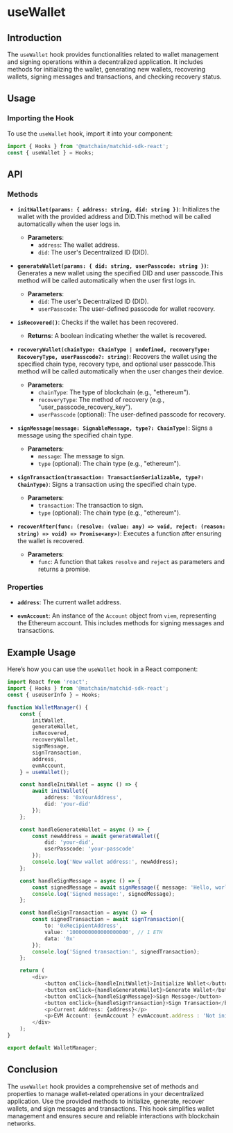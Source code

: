 # useWallet

## Introduction

The `useWallet` hook provides functionalities related to wallet management and signing operations within a decentralized application. It includes methods for initializing the wallet, generating new wallets, recovering wallets, signing messages and transactions, and checking recovery status.

## Usage

### Importing the Hook

To use the `useWallet` hook, import it into your component:

```typescript
import { Hooks } from '@matchain/matchid-sdk-react';
const { useWallet } = Hooks;
```


## API

### Methods

- **`initWallet(params: { address: string, did: string })`**: Initializes the wallet with the provided address and DID.This method will be called automatically when the user logs in.

    - **Parameters**:
        - `address`: The wallet address.
        - `did`: The user's Decentralized ID (DID).

- **`generateWallet(params: { did: string, userPasscode: string })`**: Generates a new wallet using the specified DID and user passcode.This method will be called automatically when the user first logs in.

    - **Parameters**:
        - `did`: The user's Decentralized ID (DID).
        - `userPasscode`: The user-defined passcode for wallet recovery.

- **`isRecovered()`**: Checks if the wallet has been recovered.

    - **Returns**: A boolean indicating whether the wallet is recovered.

- **`recoveryWallet(chainType: ChainType | undefined, recoveryType: RecoveryType, userPasscode?: string)`**: Recovers the wallet using the specified chain type, recovery type, and optional user passcode.This method will be called automatically when the user changes their device.

    - **Parameters**:
        - `chainType`: The type of blockchain (e.g., "ethereum").
        - `recoveryType`: The method of recovery (e.g., "user_passcode_recovery_key").
        - `userPasscode` (optional): The user-defined passcode for recovery.

- **`signMessage(message: SignableMessage, type?: ChainType)`**: Signs a message using the specified chain type.

    - **Parameters**:
        - `message`: The message to sign.
        - `type` (optional): The chain type (e.g., "ethereum").

- **`signTransaction(transaction: TransactionSerializable, type?: ChainType)`**: Signs a transaction using the specified chain type.

    - **Parameters**:
        - `transaction`: The transaction to sign.
        - `type` (optional): The chain type (e.g., "ethereum").

- **`recoverAfter(func: (resolve: (value: any) => void, reject: (reason: string) => void) => Promise<any>)`**: Executes a function after ensuring the wallet is recovered.

    - **Parameters**:
        - `func`: A function that takes `resolve` and `reject` as parameters and returns a promise.

### Properties

- **`address`**: The current wallet address.

- **`evmAccount`**: An instance of the `Account` object from `viem`, representing the Ethereum account. This includes methods for signing messages and transactions.

## Example Usage

Here’s how you can use the `useWallet` hook in a React component:

```typescript
import React from 'react';
import { Hooks } from '@matchain/matchid-sdk-react';
const { useUserInfo } = Hooks;

function WalletManager() {
    const {
        initWallet,
        generateWallet,
        isRecovered,
        recoveryWallet,
        signMessage,
        signTransaction,
        address,
        evmAccount,
    } = useWallet();

    const handleInitWallet = async () => {
        await initWallet({
            address: '0xYourAddress',
            did: 'your-did'
        });
    };

    const handleGenerateWallet = async () => {
        const newAddress = await generateWallet({
            did: 'your-did',
            userPasscode: 'your-passcode'
        });
        console.log('New wallet address:', newAddress);
    };

    const handleSignMessage = async () => {
        const signedMessage = await signMessage({ message: 'Hello, world!' });
        console.log('Signed message:', signedMessage);
    };

    const handleSignTransaction = async () => {
        const signedTransaction = await signTransaction({
            to: '0xRecipientAddress',
            value: '1000000000000000000', // 1 ETH
            data: '0x'
        });
        console.log('Signed transaction:', signedTransaction);
    };

    return (
        <div>
            <button onClick={handleInitWallet}>Initialize Wallet</button>
            <button onClick={handleGenerateWallet}>Generate Wallet</button>
            <button onClick={handleSignMessage}>Sign Message</button>
            <button onClick={handleSignTransaction}>Sign Transaction</button>
            <p>Current Address: {address}</p>
            <p>EVM Account: {evmAccount ? evmAccount.address : 'Not initialized'}</p>
        </div>
    );
}

export default WalletManager;
```


## Conclusion

The `useWallet` hook provides a comprehensive set of methods and properties to manage wallet-related operations in your decentralized application. Use the provided methods to initialize, generate, recover wallets, and sign messages and transactions. This hook simplifies wallet management and ensures secure and reliable interactions with blockchain networks.